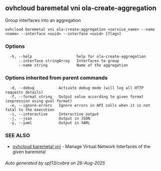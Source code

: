 ## ovhcloud baremetal vni ola-create-aggregation

Group interfaces into an aggregation

```
ovhcloud baremetal vni ola-create-aggregation <service_name> --name <name> --interface <uuid> --interface <uuid> [flags]
```

### Options

```
  -h, --help                    help for ola-create-aggregation
      --interface stringArray   Interfaces to group
      --name string             Name of the aggregation
```

### Options inherited from parent commands

```
  -d, --debug           Activate debug mode (will log all HTTP requests details)
  -f, --format string   Output value according to given format (expression using gval format)
  -e, --ignore-errors   Ignore errors in API calls when it is not fatal to the execution
  -i, --interactive     Interactive output
  -j, --json            Output in JSON
  -y, --yaml            Output in YAML
```

### SEE ALSO

* [ovhcloud baremetal vni](ovhcloud_baremetal_vni.md)	 - Manage Virtual Network Interfaces of the given baremetal

###### Auto generated by spf13/cobra on 26-Aug-2025
